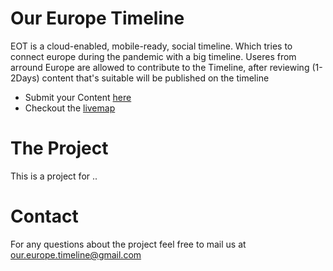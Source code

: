 # Our Europe Timeline

EOT is a cloud-enabled, mobile-ready, social timeline. Which tries to connect europe during the pandemic with a big timeline. Useres from arround Europe are allowed to contribute to the Timeline, after reviewing (1-2Days) content that's suitable will be published on the timeline

  - Submit your Content  [here](https://docs.google.com/forms/d/e/1FAIpQLSeMJyooHZTaZkpNwTEehxt06I7VVzwujhb6IZidH5KG8lyrpw/viewform)
  - Checkout the [livemap]()

 # The Project
This is a project for ..

 # Contact
 For any questions about the project feel free to mail us at
 our.europe.timeline@gmail.com
